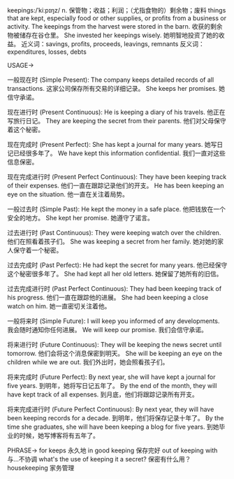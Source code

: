 keepings:/ˈkiːpɪŋz/
n.
保管物；收益；利润；（尤指食物的）剩余物；废料
things that are kept, especially food or other supplies, or profits from a business or activity.
The keepings from the harvest were stored in the barn. 收获的剩余物被储存在谷仓里。
She invested her keepings wisely. 她明智地投资了她的收益。
近义词：savings, profits, proceeds, leavings, remnants
反义词：expenditures, losses, debts

USAGE->

一般现在时 (Simple Present):
The company keeps detailed records of all transactions.  这家公司保存所有交易的详细记录。
She keeps her promises. 她信守承诺。

现在进行时 (Present Continuous):
He is keeping a diary of his travels. 他正在写旅行日记。
They are keeping the secret from their parents. 他们对父母保守着这个秘密。

现在完成时 (Present Perfect):
She has kept a journal for many years. 她写日记已经很多年了。
We have kept this information confidential. 我们一直对这些信息保密。

现在完成进行时 (Present Perfect Continuous):
They have been keeping track of their expenses.  他们一直在跟踪记录他们的开支。
He has been keeping an eye on the situation. 他一直在关注着局势。

一般过去时 (Simple Past):
He kept the money in a safe place. 他把钱放在一个安全的地方。
She kept her promise. 她遵守了诺言。

过去进行时 (Past Continuous):
They were keeping watch over the children. 他们在照看着孩子们。
She was keeping a secret from her family. 她对她的家人保守着一个秘密。

过去完成时 (Past Perfect):
He had kept the secret for many years.  他已经保守这个秘密很多年了。
She had kept all her old letters. 她保留了她所有的旧信。

过去完成进行时 (Past Perfect Continuous):
They had been keeping track of his progress. 他们一直在跟踪他的进展。
She had been keeping a close watch on him. 她一直密切关注着他。

一般将来时 (Simple Future):
I will keep you informed of any developments. 我会随时通知你任何进展。
We will keep our promise. 我们会信守承诺。

将来进行时 (Future Continuous):
They will be keeping the news secret until tomorrow. 他们会将这个消息保密到明天。
She will be keeping an eye on the children while we are out. 我们外出时，她会照看孩子们。

将来完成时 (Future Perfect):
By next year, she will have kept a journal for five years. 到明年，她将写日记五年了。
By the end of the month, they will have kept track of all expenses. 到月底，他们将跟踪记录所有开支。


将来完成进行时 (Future Perfect Continuous):
By next year, they will have been keeping records for a decade. 到明年，他们将保存记录十年了。
By the time she graduates, she will have been keeping a blog for five years. 到她毕业的时候，她写博客将有五年了。


PHRASE->
for keeps 永久地
in good keeping 保存完好
out of keeping with 与…不协调
what's the use of keeping it a secret? 保密有什么用？
housekeeping 家务管理
